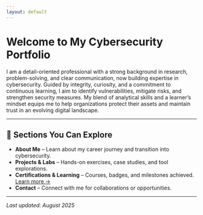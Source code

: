 ```yaml
---
layout: default
---
```


# Welcome to My Cybersecurity Portfolio

I am a detail-oriented professional with a strong background in research, problem-solving, and clear communication, now building expertise in cybersecurity. Guided by integrity, curiosity, and a commitment to continuous learning, I aim to identify vulnerabilities, mitigate risks, and strengthen security measures. My blend of analytical skills and a learner’s mindset equips me to help organizations protect their assets and maintain trust in an evolving digital landscape.

---

## 📂 Sections You Can Explore
- **About Me** – Learn about my career journey and transition into cybersecurity.  
- **Projects & Labs** – Hands-on exercises, case studies, and tool explorations.  
- **Certifications & Learning** – Courses, badges, and milestones achieved. [Learn more →](/learning.html) 
- **Contact** – Connect with me for collaborations or opportunities.

---

*Last updated: August 2025*
